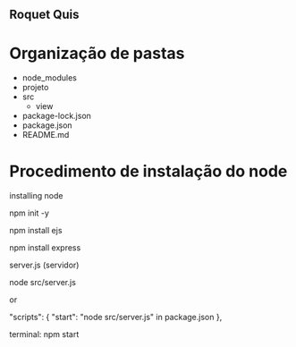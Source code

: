 ## Roquet Quis

# Organização de pastas

- node_modules
- projeto
- src
  - view
- package-lock.json
- package.json
- README.md

# Procedimento de instalação do node

installing node

npm init -y

npm install ejs

npm install express

server.js (servidor)

node src/server.js

or

"scripts": {
"start": "node src/server.js" in package.json
},

terminal: npm start

